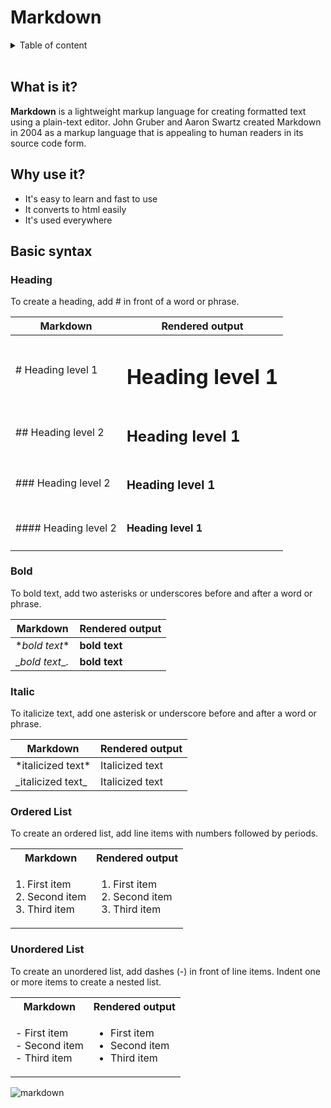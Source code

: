 # Markdown

<details>
    <summary>Table of content</summary>
        <ol>
            <li><a href="#what-is-it">What is it?</a></li>
            <li><a href="#why-us-it">Why us it?</a></li>
            <li><a href="#basic-syntax">Basic syntax</a></li>
        </ol>
</details>

<br>

## <a name="#what-is-it">What is it?</a>

**Markdown** is a lightweight markup language for creating formatted text using a plain-text editor. John Gruber and Aaron Swartz created Markdown in 2004 as a markup language that is appealing to human readers in its source code form.

## <a name="#why-us-it">Why use it?</a>

- It's easy to learn and fast to use
- It converts to html easily
- It's used everywhere

## <a name="#basic-syntax">Basic syntax</a>

### Heading

To create a heading, add # in front of a word or phrase.

| Markdown              | Rendered output           |
| ----------------------| --------------------------|
| # Heading level 1     | <h1>Heading level 1</h1>  |
| ## Heading level 2    | <h2>Heading level 1</h2>  |
| ### Heading level 2   | <h3>Heading level 1</h3>  |
| #### Heading level 2  | <h4>Heading level 1</h4>  |

### Bold

To bold text, add two asterisks or underscores before and after a word or phrase. 

| Markdown          | Rendered output   |
| ----------------  | ------------------|
| \**bold text**   | **bold text**     |
| \__bold text__.  | __bold text__     |


### Italic

To italicize text, add one asterisk or underscore before and after a word or phrase.

| Markdown           | Rendered output  |
| -------------------| -----------------|
| \*italicized text*|Italicized text   |
| \_italicized text_|Italicized text   |

### Ordered List

To create an ordered list, add line items with numbers followed by periods.

<table>
  <tbody>
    <tr>
      <th>Markdown</th>
      <th align="center">Rendered output</th>
    </tr>
    <tr>
      <td>
        1. First item   <br>
        2. Second item  <br>
        3. Third item   <br>
      </td>
      <td>
        <ol>
          <li>First item</li>
          <li>Second item</li>
          <li>Third item</li>
        </ol>
      </td>
    </tr>
  </tbody>
</table>

### Unordered List

To create an unordered list, add dashes (-) in front of line items. Indent one or more items to create a nested list.

<table>
  <tbody>
    <tr>
      <th>Markdown</th>
      <th align="center">Rendered output</th>
    </tr>
    <tr>
      <td>
        - First item   <br>
        - Second item  <br>
        - Third item   <br>
      </td>
      <td>
        <ul>
          <li>First item</li>
          <li>Second item</li>
          <li>Third item</li>
        </ul>
      </td>
    </tr>
  </tbody>
</table>

![markdown](/markdown1-870x400.png)